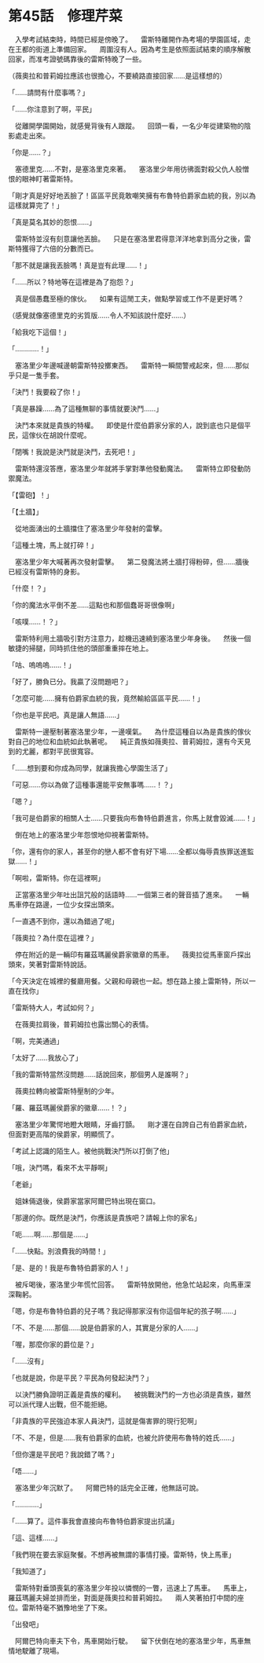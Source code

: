 # 第45話　修理芹菜

　入學考試結束時，時間已經是傍晚了。
　雷斯特離開作為考場的學園區域，走在王都的街道上準備回家。
　周圍沒有人。因為考生是依照面試結束的順序解散回家，而准考證號碼靠後的雷斯特晚了一些。

（薇奧拉和普莉姆拉應該也很擔心，不要繞路直接回家……是這樣想的）

「……請問有什麼事嗎？」

「……你注意到了啊，平民」

　從離開學園開始，就感覺背後有人跟蹤。
　回頭一看，一名少年從建築物的陰影處走出來。

「你是……？」

　塞德里克……不對，是塞洛里克來著。
　塞洛里少年用彷彿面對殺父仇人般憎恨的眼神盯著雷斯特。

「剛才真是好好地丟臉了！區區平民竟敢嘲笑擁有布魯特伯爵家血統的我，別以為這樣就算完了！」

「真是莫名其妙的怨恨……」

　雷斯特並沒有刻意讓他丟臉。
　只是在塞洛里君得意洋洋地拿到高分之後，雷斯特獲得了六倍的分數而已。

「那不就是讓我丟臉嗎！真是豈有此理……！」

「……所以？特地等在這裡是為了抱怨？」

　真是個愚蠢至極的傢伙。
　如果有這閒工夫，做點學習或工作不是更好嗎？

（感覺就像塞德里克的劣質版……令人不知該說什麼好……）

「給我吃下這個！」

「…………！」

　塞洛里少年邊喊邊朝雷斯特投擲東西。
　雷斯特一瞬間警戒起來，但……那似乎只是一隻手套。

「決鬥！我要殺了你！」

「真是暴躁……為了這種無聊的事情就要決鬥……」

　決鬥本來就是貴族的特權。
　即使是什麼伯爵家分家的人，說到底也只是個平民，這傢伙在胡說什麼呢。

「閉嘴！我說是決鬥就是決鬥，去死吧！」

　雷斯特還沒答應，塞洛里少年就將手掌對準他發動魔法。
　雷斯特立即發動防禦魔法。

「【雷砲】！」

「【土牆】」

　從地面湧出的土牆擋住了塞洛里少年發射的雷擊。

「這種土塊，馬上就打碎！」

　塞洛里少年大喊著再次發射雷擊。
　第二發魔法將土牆打得粉碎，但……牆後已經沒有雷斯特的身影。

「什麼！？」

「你的魔法水平倒不差……這點也和那個蠢哥哥很像啊」

「咳噗……！？」

　雷斯特利用土牆吸引對方注意力，趁機迅速繞到塞洛里少年身後。
　然後一個敏捷的掃腿，同時抓住他的頭部重重摔在地上。

「咕、嗚嗚嗚……！」

「好了，勝負已分。我贏了沒問題吧？」

「怎麼可能……擁有伯爵家血統的我，竟然輸給區區平民……！」

「你也是平民吧。真是讓人無語……」

　雷斯特一邊壓制著塞洛里少年，一邊嘆氣。
　為什麼這種自以為是貴族的傢伙對自己的地位和血統如此執著呢。
　純正貴族如薇奧拉、普莉姆拉，還有今天見到的尤麗，都對平民很寬容。

「……想到要和你成為同學，就讓我擔心學園生活了」

「可惡……你以為做了這種事還能平安無事嗎……！？」

「嗯？」

「我可是伯爵家的相關人士……只要我向布魯特伯爵進言，你馬上就會毀滅……！」

　倒在地上的塞洛里少年怨恨地仰視著雷斯特。

「你，還有你的家人，甚至你的戀人都不會有好下場……全都以侮辱貴族罪送進監獄……！」

「啊啦，雷斯特。你在這裡啊」

　正當塞洛里少年吐出詛咒般的話語時……一個第三者的聲音插了進來。
　一輛馬車停在路邊，一位少女探出頭來。

「一直遇不到你，還以為錯過了呢」

「薇奧拉？為什麼在這裡？」

　停在附近的是一輛印有羅茲瑪麗侯爵家徽章的馬車。
　薇奧拉從馬車窗戶探出頭來，笑著對雷斯特說話。

「今天決定在城裡的餐廳用餐。父親和母親也一起。想在路上接上雷斯特，所以一直在找你」

「雷斯特大人，考試如何？」

　在薇奧拉肩後，普莉姆拉也露出關心的表情。

「啊，完美通過」

「太好了……我放心了」

「我的雷斯特當然沒問題……話說回來，那個男人是誰啊？」

　薇奧拉轉向被雷斯特壓制的少年。

「羅、羅茲瑪麗侯爵家的徽章……！？」

　塞洛里少年驚愕地瞪大眼睛，牙齒打顫。
　剛才還在自誇自己有伯爵家血統，但面對更高階的侯爵家，明顯慌了。

「考試上認識的陌生人。被他挑戰決鬥所以打倒了他」

「哦，決鬥嗎，看來不太平靜啊」

「老爺」

　姐妹倆退後，侯爵家當家阿爾巴特出現在窗口。

「那邊的你。既然是決鬥，你應該是貴族吧？請報上你的家名」

「呃……啊……那個是……」

「……快點。別浪費我的時間！」

「是、是的！我是布魯特伯爵家的人！」

　被斥喝後，塞洛里少年慌忙回答。
　雷斯特放開他，他急忙站起來，向馬車深深鞠躬。

「嗯，你是布魯特伯爵的兒子嗎？我記得那家沒有你這個年紀的孩子啊……」

「不、不是……那個……說是伯爵家的人，其實是分家的人……」

「喔，那麼你家的爵位是？」

「……沒有」

「也就是說，你是平民？平民為何發起決鬥？」

　以決鬥勝負證明正義是貴族的權利。
　被挑戰決鬥的一方也必須是貴族，雖然可以派代理人出戰，但不能拒絕。

「非貴族的平民強迫本家人員決鬥，這就是傷害罪的現行犯啊」

「不、不是，但是……我有伯爵家的血統，也被允許使用布魯特的姓氏……」

「但你還是平民吧？我說錯了嗎？」

「唔……」

　塞洛里少年沉默了。
　阿爾巴特的話完全正確，他無話可說。

「…………」

「……算了。這件事我會直接向布魯特伯爵家提出抗議」

「這、這樣……」

「我們現在要去家庭聚餐。不想再被無謂的事情打擾。雷斯特，快上馬車」

「我知道了」

　雷斯特對垂頭喪氣的塞洛里少年投以憐憫的一瞥，迅速上了馬車。
　馬車上，羅茲瑪麗夫婦並排而坐，對面是薇奧拉和普莉姆拉。
　兩人笑著拍打中間的座位。雷斯特毫不猶豫地坐了下來。

「出發吧」

　阿爾巴特向車夫下令，馬車開始行駛。
　留下伏倒在地的塞洛里少年，馬車無情地駛離了現場。